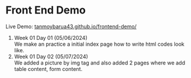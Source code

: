 # Front End Demo
Live Demo: [tanmoybarua43.github.io/frontend-demo/](https://tanmoybarua43.github.io/frontend-demo/)

1. Week 01 Day 01 (05/06/2024) <br/>
    We make an practice a initial index page how to write html codes look like. <br/>
2. Week 01 Day 02 (05/07/2024) <br/>
    We added a picture by img tag and also added 2 pages where we add table content, form content. <br/>